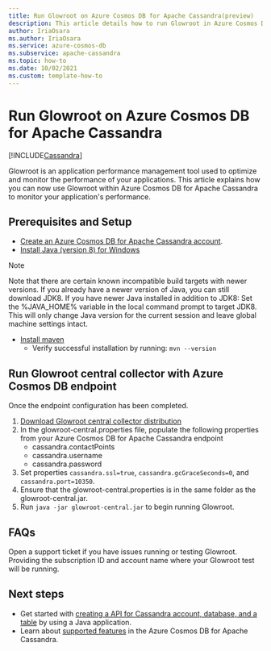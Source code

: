 ```yaml
---
title: Run Glowroot on Azure Cosmos DB for Apache Cassandra(preview)
description: This article details how to run Glowroot in Azure Cosmos DB for Apache Cassandra.
author: IriaOsara
ms.author: IriaOsara
ms.service: azure-cosmos-db
ms.subservice: apache-cassandra
ms.topic: how-to
ms.date: 10/02/2021
ms.custom: template-how-to
---
```


# Run Glowroot on Azure Cosmos DB for Apache Cassandra
[!INCLUDE[Cassandra](../includes/appliesto-cassandra.md)]

Glowroot is an application performance management tool used to optimize and monitor the performance of your applications. This article explains how you can now use Glowroot within Azure Cosmos DB for Apache Cassandra to monitor your application's performance.

## Prerequisites and Setup

* [Create an Azure Cosmos DB for Apache Cassandra account](manage-data-java.md#create-a-database-account).
* [Install Java (version 8) for Windows](https://developers.redhat.com/products/openjdk/download)
> [!NOTE]
> Note that there are certain known incompatible build targets with newer versions. If you already have a newer version of Java, you can still download JDK8.
> If you have newer Java installed in addition to JDK8: Set the %JAVA_HOME% variable in the local command prompt to target JDK8. This will only change Java version for the current session and leave global machine settings intact. 
* [Install maven](https://maven.apache.org/download.cgi)
    * Verify successful installation by running: `mvn --version`

## Run Glowroot central collector with Azure Cosmos DB endpoint
Once the endpoint configuration has been completed. 
1. [Download Glowroot central collector distribution](https://github.com/glowroot/glowroot)
2. In the glowroot-central.properties file, populate the following properties from your Azure Cosmos DB for Apache Cassandra endpoint
    * cassandra.contactPoints
    * cassandra.username
    * cassandra.password
3. Set properties `cassandra.ssl=true`, `cassandra.gcGraceSeconds=0`, and `cassandra.port=10350`.
4. Ensure that the glowroot-central.properties is in the same folder as the glowroot-central.jar.
5. Run `java -jar glowroot-central.jar` to begin running Glowroot.

## FAQs
Open a support ticket if you have issues running or testing Glowroot. Providing the subscription ID and account name where your Glowroot test will be running.

## Next steps
- Get started with [creating a API for Cassandra account, database, and a table](create-account-java.md) by using a Java application.
- Learn about [supported features](support.md) in the Azure Cosmos DB for Apache Cassandra.
